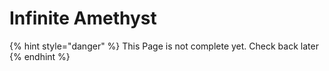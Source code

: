 # Infinite Amethyst

{% hint style="danger" %}
This Page is not complete yet. Check back later
{% endhint %}

